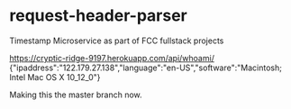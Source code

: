 # request-header-parser
Timestamp Microservice as part of FCC fullstack projects

https://cryptic-ridge-9197.herokuapp.com/api/whoami/
{"ipaddress":"122.179.27.138","language":"en-US","software":"Macintosh; Intel Mac OS X 10_12_0"}

Making this the master branch now.